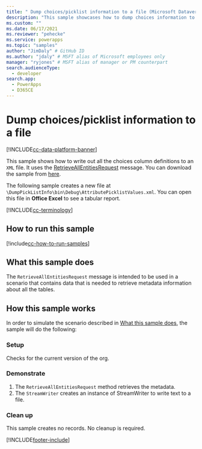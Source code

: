 ```yaml
---
title: " Dump choices/picklist information to a file (Microsoft Dataverse) | Microsoft Docs" # Intent and product brand in a unique string of 43-59 chars including spaces
description: "This sample showcases how to dump choices information to a file." # 115-145 characters including spaces. This abstract displays in the search result.
ms.custom: ""
ms.date: 06/17/2021
ms.reviewer: "pehecke"
ms.service: powerapps
ms.topic: "samples"
author: "JimDaly" # GitHub ID
ms.author: "jdaly" # MSFT alias of Microsoft employees only
manager: "ryjones" # MSFT alias of manager or PM counterpart
search.audienceType: 
  - developer
search.app: 
  - PowerApps
  - D365CE
---
```


# Dump choices/picklist information to a file

[!INCLUDE[cc-data-platform-banner](../../../../includes/cc-data-platform-banner.md)]

This sample shows how to write out all the choices column definitions to an `XML` file. It uses the [RetrieveAllEntitiesRequest](/dotnet/api/microsoft.xrm.sdk.messages.retrieveallentitiesrequest?view=dynamics-general-ce-9) message. You can download the sample from [here](https://github.com/microsoft/PowerApps-Samples/tree/master/cds/orgsvc/C%23/DumpPickListInfo).

The following sample creates a new file at `\DumpPickListInfo\bin\Debug\AttributePicklistValues.xml`. You can open this file in **Office Excel** to see a tabular report. 

[!INCLUDE[cc-terminology](../../includes/cc-terminology.md)]

## How to run this sample

[!include[cc-how-to-run-samples](../../includes/cc-how-to-run-samples.md)]

## What this sample does

The `RetrieveAllEntitiesRequest` message is intended to be used in a scenario that contains data that is needed to retrieve metadata information about all the tables.

## How this sample works

In order to simulate the scenario described in [What this sample does](#what-this-sample-does), the sample will do the following:

### Setup

Checks for the current version of the org.

### Demonstrate

1. The `RetrieveAllEntitiesRequest` method retrieves the metadata. 
1. The `StreamWriter` creates an instance of StreamWriter to write text to a file.

### Clean up

This sample creates no records. No cleanup is required.


[!INCLUDE[footer-include](../../../../includes/footer-banner.md)]